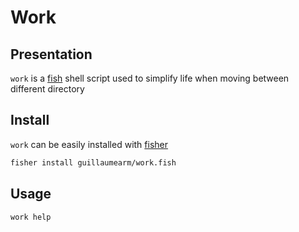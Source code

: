 # Work

## Presentation
`work` is a [fish](https://fishshell.com) shell script used to simplify life when moving between different directory

## Install
`work` can be easily installed with [fisher](https://github.com/jorgebucaran/fisher)

```bash
fisher install guillaumearm/work.fish
```

## Usage
```bash
work help
```

